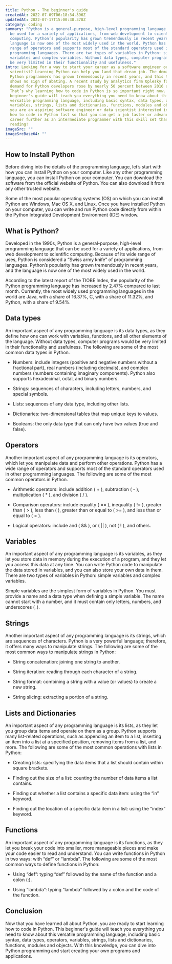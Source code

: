 ```yaml
---
title: Python - The beginner's guide
createdAt: 2022-07-09T06:18:34.396Z
updatedAt: 2022-07-17T15:00:30.378Z
category: coding
summary: "Python is a general-purpose, high-level programming language that can
  be used for a variety of applications, from web development to scientific
  computing. Python’s popularity has grown tremendously in recent years, and the
  language is now one of the most widely used in the world. Python has a wide
  range of operators and supports most of the standard operators used in other
  programming languages. There are two types of variables in Python: simple
  variables and complex variables. Without data types, computer programs would
  be very limited in their functionality and usefulness."
intro: Looking for a way to start your career as a software engineer or data
  scientist? Learning Python can help you land that dream job. The demand for
  Python programmers has grown tremendously in recent years, and this trend
  shows no sign of abating. A recent study by analytics firm Oplesky found that
  demand for Python developers rose by nearly 50 percent between 2016 and 2017.
  That’s why learning how to code in Python is so important right now. This
  beginner's guide will teach you everything you need to know about this
  versatile programming language, including basic syntax, data types, operators,
  variables, strings, lists and dictionaries, functions, modules and objects. If
  you are an aspiring software engineer or data scientist interested in learning
  how to code in Python fast so that you can get a job faster or advance your
  career further as an intermediate programmer with this skill set than keep
  reading!
imageSrc: ""
imageSrcBase64: ""
---
```


## How to Install Python

Before diving into the details of the programming language, let’s start with how you can install Python on your computer. Like any other programming language, you can install Python on your computer. You can download the software from the official website of Python. You can also download it from any other trusted website.

Some of the most popular operating systems (OS) on which you can install Python are Windows, Mac OS X, and Linux. Once you have installed Python on your computer, you can write and run Python code directly from within the Python Integrated Development Environment (IDE) window.

## What is Python?

Developed in the 1990s, Python is a general-purpose, high-level programming language that can be used for a variety of applications, from web development to scientific computing. Because of its wide range of uses, Python is considered a “Swiss army knife” of programming languages. Python’s popularity has grown tremendously in recent years, and the language is now one of the most widely used in the world.

According to the latest report of the TIOBE Index, the popularity of the Python programming language has increased by 2.47% compared to last month. Currently, the most widely used programming languages in the world are Java, with a share of 16.37%, C, with a share of 11.32%, and Python, with a share of 9.54%.

## Data types

An important aspect of any programming language is its data types, as they define how one can work with variables, functions, and all other elements of the language. Without data types, computer programs would be very limited in their functionality and usefulness. The following are some of the most common data types in Python.

- Numbers: include integers (positive and negative numbers without a fractional part), real numbers (including decimals), and complex numbers (numbers containing imaginary components). Python also supports hexadecimal, octal, and binary numbers.

- Strings: sequences of characters, including letters, numbers, and special symbols.

- Lists: sequences of any data type, including other lists.

- Dictionaries: two-dimensional tables that map unique keys to values.

- Booleans: the only data type that can only have two values (true and false).

## Operators

Another important aspect of any programming language is its operators, which let you manipulate data and perform other operations. Python has a wide range of operators and supports most of the standard operators used in other programming languages. The following are some of the most common operators in Python.

- Arithmetic operators: include addition ( + ), subtraction ( - ), multiplication ( * ), and division ( / ).

- Comparison operators: include equality ( == ), inequality ( != ), greater than ( > ), less than (  ), greater than or equal to ( >= ), and less than or equal to ( = ).

- Logical operators: include and ( && ), or ( || ), not ( ! ), and others.

## Variables

An important aspect of any programming language is its variables, as they let you store data in memory during the execution of a program, and they let you access this data at any time. You can write Python code to manipulate the data stored in variables, and you can also store your own data in them. There are two types of variables in Python: simple variables and complex variables.

Simple variables are the simplest form of variables in Python. You must provide a name and a data type when defining a simple variable. The name cannot start with a number, and it must contain only letters, numbers, and underscores (_).

## Strings

Another important aspect of any programming language is its strings, which are sequences of characters. Python is a very powerful language; therefore, it offers many ways to manipulate strings. The following are some of the most common ways to manipulate strings in Python:

- String concatenation: joining one string to another.

- String iteration: reading through each character of a string.

- String format: combining a string with a value (or values) to create a new string.

- String slicing: extracting a portion of a string.

## Lists and Dictionaries

An important aspect of any programming language is its lists, as they let you group data items and operate on them as a group. Python supports many list-related operations, such as appending an item to a list, inserting an item into a list at a specified position, removing items from a list, and more. The following are some of the most common operations with lists in Python:

- Creating lists: specifying the data items that a list should contain within square brackets.

- Finding out the size of a list: counting the number of data items a list contains.

- Finding out whether a list contains a specific data item: using the “in” keyword.

- Finding out the location of a specific data item in a list: using the “index” keyword.

## Functions

An important aspect of any programming language is its functions, as they let you break your code into smaller, more manageable pieces and make your code easier to read and understand. You can write functions in Python in two ways: with “def” or “lambda”. The following are some of the most common ways to define functions in Python:

- Using “def”: typing “def” followed by the name of the function and a colon (:).

- Using “lambda”: typing “lambda” followed by a colon and the code of the function.

## Conclusion

Now that you have learned all about Python, you are ready to start learning how to code in Python. This beginner's guide will teach you everything you need to know about this versatile programming language, including basic syntax, data types, operators, variables, strings, lists and dictionaries, functions, modules and objects. With this knowledge, you can dive into Python programming and start creating your own programs and applications.
